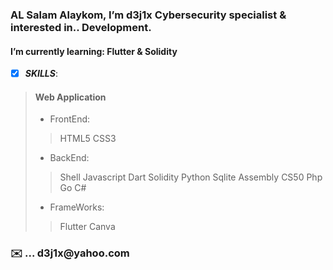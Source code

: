 <h3>AL Salam Alaykom, I’m d3j1x Cybersecurity specialist & interested in.. Development.</h3>   


<h4> I’m currently learning: Flutter & Solidity</h4>

- [x] ***SKILLS***:

> #### Web Application 
>
> - FrontEnd:
>>HTML5 CSS3 
> - BackEnd:
>>Shell Javascript Dart Solidity Python Sqlite Assembly CS50 Php Go C#
> - FrameWorks:
>>Flutter Canva 



<h3>✉️ ... d3j1x@yahoo.com</h3> 


<!---
d3j1x/d3j1x is a ✨ special ✨ repository because its `README.md` (this file) appears on your GitHub profile.
You can click the Preview link to take a look at your changes.
--->
